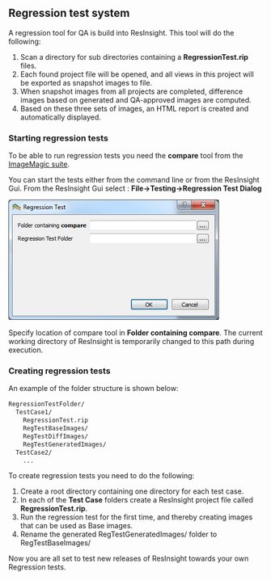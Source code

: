 ## Regression test system

A regression tool for QA is build into ResInsight. This tool will do the following: 

1. Scan a directory for sub directories containing a **RegressionTest.rip** files. 
2. Each found project file will be opened, and all views in this project will be exported as snapshot images to file.
3. When snapshot images from all projects are completed, difference images based on generated and QA-approved images are computed. 
4. Based on these three sets of images, an HTML report is created and automatically displayed.

### Starting regression tests

To be able to run regression tests you need the **compare** tool from the [ImageMagic suite](http://www.imagemagick.org/script/compare.php).


You can start the tests either from the command line or from the ResInsight Gui.
From the ResInsight Gui select : **File->Testing->Regression Test Dialog**

![](images/RegressionTestDialog.png)

Specify location of compare tool in **Folder containing compare**. The current working directory of ResInsight is temporarily changed to this path during execution.

### Creating regression tests

An example of the folder structure is shown below:

	RegressionTestFolder/
	  TestCase1/
	    RegressionTest.rip
	    RegTestBaseImages/
	    RegTestDiffImages/
	    RegTestGeneratedImages/
	  TestCase2/
	    ...

To create regression tests you need to do the following:

1. Create a root directory containing one directory for each test case. 
2. In each of the **Test Case** folders create a ResInsight project file called **RegressionTest.rip**.
3. Run the regression test for the first time, and thereby creating images that can be used as Base images.
4. Rename the generated RegTestGeneratedImages/ folder to RegTestBaseImages/

Now you are all set to test new releases of ResInsight towards your own Regression tests.
